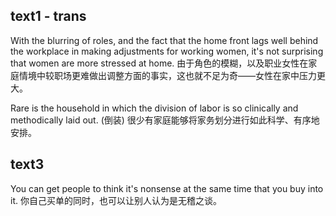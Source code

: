 ## text1 - trans
With the blurring of roles, and the fact that the home front lags well behind the workplace in making adjustments for working women, it's not surprising that women are more stressed at home.
由于角色的模糊，以及职业女性在家庭情境中较职场更难做出调整方面的事实，这也就不足为奇——女性在家中压力更大。

Rare is the household in which the division of labor is so clinically and methodically laid out. (倒装)
很少有家庭能够将家务划分进行如此科学、有序地安排。

## text3 
You can get people to think it's nonsense at the same time that you buy into it.
你自己买单的同时，也可以让别人认为是无稽之谈。
